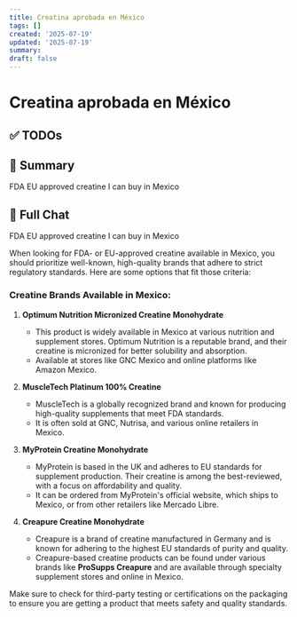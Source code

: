 ```yaml
---
title: Creatina aprobada en México
tags: []
created: '2025-07-19'
updated: '2025-07-19'
summary:
draft: false
---
```


# Creatina aprobada en México

## ✅ TODOs


## 📌 Summary
FDA EU approved creatine I can buy in Mexico

## 🧠 Full Chat


FDA EU approved creatine I can buy in Mexico



When looking for FDA- or EU-approved creatine available in Mexico, you should prioritize well-known, high-quality brands that adhere to strict regulatory standards. Here are some options that fit those criteria:

### Creatine Brands Available in Mexico:
1. **Optimum Nutrition Micronized Creatine Monohydrate**  
   - This product is widely available in Mexico at various nutrition and supplement stores. Optimum Nutrition is a reputable brand, and their creatine is micronized for better solubility and absorption.
   - Available at stores like GNC Mexico and online platforms like Amazon Mexico.

2. **MuscleTech Platinum 100% Creatine**  
   - MuscleTech is a globally recognized brand and known for producing high-quality supplements that meet FDA standards.
   - It is often sold at GNC, Nutrisa, and various online retailers in Mexico.

3. **MyProtein Creatine Monohydrate**  
   - MyProtein is based in the UK and adheres to EU standards for supplement production. Their creatine is among the best-reviewed, with a focus on affordability and quality.
   - It can be ordered from MyProtein's official website, which ships to Mexico, or from other retailers like Mercado Libre.

4. **Creapure Creatine Monohydrate**  
   - Creapure is a brand of creatine manufactured in Germany and is known for adhering to the highest EU standards of purity and quality.
   - Creapure-based creatine products can be found under various brands like **ProSupps Creapure** and are available through specialty supplement stores and online in Mexico.

Make sure to check for third-party testing or certifications on the packaging to ensure you are getting a product that meets safety and quality standards.
